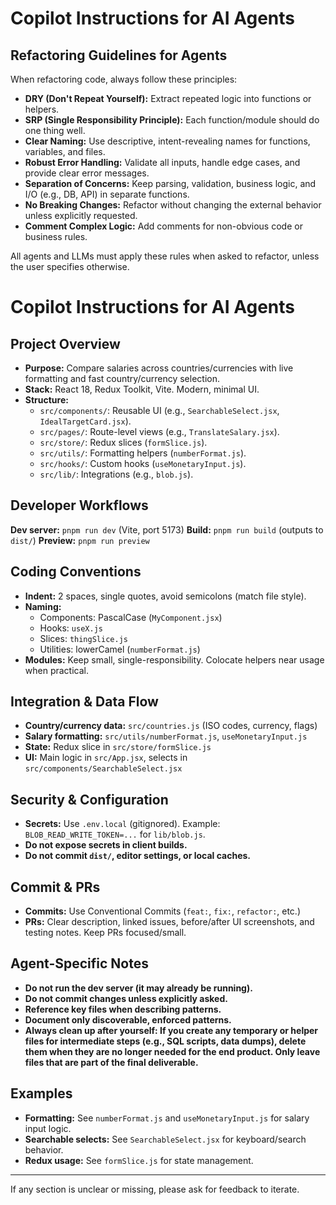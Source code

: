 # Copilot Instructions for AI Agents

## Refactoring Guidelines for Agents

When refactoring code, always follow these principles:

- **DRY (Don't Repeat Yourself):** Extract repeated logic into functions or helpers.
- **SRP (Single Responsibility Principle):** Each function/module should do one thing well.
- **Clear Naming:** Use descriptive, intent-revealing names for functions, variables, and files.
- **Robust Error Handling:** Validate all inputs, handle edge cases, and provide clear error messages.
- **Separation of Concerns:** Keep parsing, validation, business logic, and I/O (e.g., DB, API) in separate functions.
- **No Breaking Changes:** Refactor without changing the external behavior unless explicitly requested.
- **Comment Complex Logic:** Add comments for non-obvious code or business rules.

All agents and LLMs must apply these rules when asked to refactor, unless the user specifies otherwise.

# Copilot Instructions for AI Agents

## Project Overview
- **Purpose:** Compare salaries across countries/currencies with live formatting and fast country/currency selection.
- **Stack:** React 18, Redux Toolkit, Vite. Modern, minimal UI.
- **Structure:**
  - `src/components/`: Reusable UI (e.g., `SearchableSelect.jsx`, `IdealTargetCard.jsx`).
  - `src/pages/`: Route-level views (e.g., `TranslateSalary.jsx`).
  - `src/store/`: Redux slices (`formSlice.js`).
  - `src/utils/`: Formatting helpers (`numberFormat.js`).
  - `src/hooks/`: Custom hooks (`useMonetaryInput.js`).
  - `src/lib/`: Integrations (e.g., `blob.js`).

## Developer Workflows
 **Dev server:** `pnpm run dev` (Vite, port 5173)
 **Build:** `pnpm run build` (outputs to `dist/`)
 **Preview:** `pnpm run preview`
## Coding Conventions
- **Indent:** 2 spaces, single quotes, avoid semicolons (match file style).
- **Naming:**
  - Components: PascalCase (`MyComponent.jsx`)
  - Hooks: `useX.js`
  - Slices: `thingSlice.js`
  - Utilities: lowerCamel (`numberFormat.js`)
- **Modules:** Keep small, single-responsibility. Colocate helpers near usage when practical.

## Integration & Data Flow
- **Country/currency data:** `src/countries.js` (ISO codes, currency, flags)
- **Salary formatting:** `src/utils/numberFormat.js`, `useMonetaryInput.js`
- **State:** Redux slice in `src/store/formSlice.js`
- **UI:** Main logic in `src/App.jsx`, selects in `src/components/SearchableSelect.jsx`

## Security & Configuration
- **Secrets:** Use `.env.local` (gitignored). Example: `BLOB_READ_WRITE_TOKEN=...` for `lib/blob.js`.
- **Do not expose secrets in client builds.**
- **Do not commit `dist/`, editor settings, or local caches.**

## Commit & PRs
- **Commits:** Use Conventional Commits (`feat:`, `fix:`, `refactor:`, etc.)
- **PRs:** Clear description, linked issues, before/after UI screenshots, and testing notes. Keep PRs focused/small.


## Agent-Specific Notes
- **Do not run the dev server (it may already be running).**
- **Do not commit changes unless explicitly asked.**
- **Reference key files when describing patterns.**
- **Document only discoverable, enforced patterns.**
- **Always clean up after yourself: If you create any temporary or helper files for intermediate steps (e.g., SQL scripts, data dumps), delete them when they are no longer needed for the end product. Only leave files that are part of the final deliverable.**

## Examples
- **Formatting:** See `numberFormat.js` and `useMonetaryInput.js` for salary input logic.
- **Searchable selects:** See `SearchableSelect.jsx` for keyboard/search behavior.
- **Redux usage:** See `formSlice.js` for state management.

---
If any section is unclear or missing, please ask for feedback to iterate.
